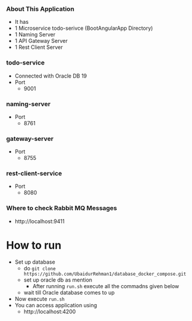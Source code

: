 ### About This Application
- It has 
 - 1 Microservice todo-serivce (BootAngularApp Directory)
 - 1 Naming Server
 - 1 API Gateway Server
 - 1 Rest Client Server

### todo-service
- Connected with Oracle DB 19
- Port
  - 9001


### naming-server
- Port
  - 8761

### gateway-server
- Port
  - 8755

### rest-client-service
- Port
  - 8080

### Where to check Rabbit MQ Messages
- http://localhost:9411

# How to run
- Set up database
  - do ``` git clone https://github.com/UbaidurRehman1/database_docker_compose.git ```
  - set up oracle db as mention
    - After running ``` run.sh ``` execute all the commadns given below
  - wait till Oracle database comes to up
- Now execute ``` run.sh ``` 
- You can access application using 
  - http://localhost:4200